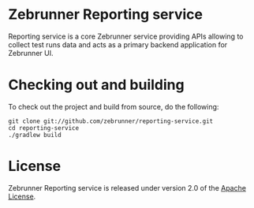 # Zebrunner Reporting service

Reporting service is a core Zebrunner service providing APIs allowing to collect test runs data and acts as a primary backend application for Zebrunner UI.

# Checking out and building

To check out the project and build from source, do the following:

    git clone git://github.com/zebrunner/reporting-service.git
    cd reporting-service
    ./gradlew build

# License

Zebrunner Reporting service is released under version 2.0 of the [Apache License](https://www.apache.org/licenses/LICENSE-2.0).
